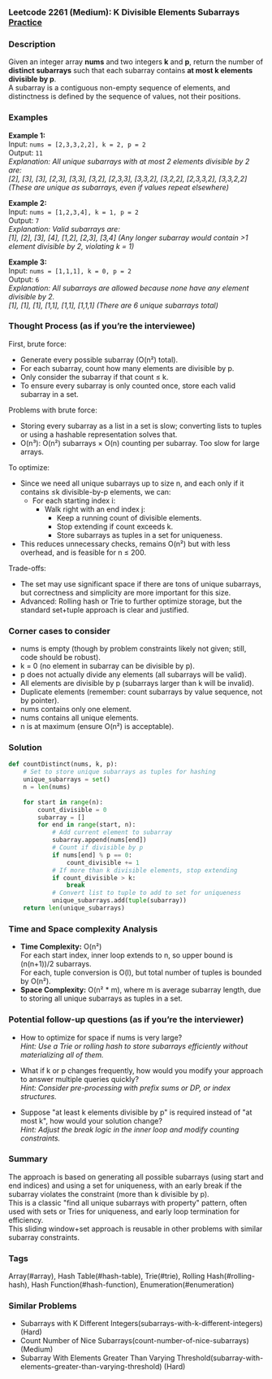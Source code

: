### Leetcode 2261 (Medium): K Divisible Elements Subarrays [Practice](https://leetcode.com/problems/k-divisible-elements-subarrays)

### Description  
Given an integer array **nums** and two integers **k** and **p**, return the number of **distinct subarrays** such that each subarray contains **at most k elements divisible by p**.  
A subarray is a contiguous non-empty sequence of elements, and distinctness is defined by the sequence of values, not their positions.

### Examples  

**Example 1:**  
Input: `nums = [2,3,3,2,2], k = 2, p = 2`  
Output: `11`  
*Explanation: All unique subarrays with at most 2 elements divisible by 2 are:  
[2], [3], [3], [2,3], [3,3], [3,2], [2,3,3], [3,3,2], [3,2,2], [2,3,3,2], [3,3,2,2]
(These are unique as subarrays, even if values repeat elsewhere)*

**Example 2:**  
Input: `nums = [1,2,3,4], k = 1, p = 2`  
Output: `7`  
*Explanation: Valid subarrays are:  
[1], [2], [3], [4], [1,2], [2,3], [3,4]
(Any longer subarray would contain >1 element divisible by 2, violating k = 1)*

**Example 3:**  
Input: `nums = [1,1,1], k = 0, p = 2`  
Output: `6`  
*Explanation: All subarrays are allowed because none have any element divisible by 2.  
[1], [1], [1], [1,1], [1,1], [1,1,1]
(There are 6 unique subarrays total)*

### Thought Process (as if you’re the interviewee)  
First, brute force:  
- Generate every possible subarray (O(n²) total).
- For each subarray, count how many elements are divisible by p.
- Only consider the subarray if that count ≤ k.
- To ensure every subarray is only counted once, store each valid subarray in a set.

Problems with brute force:  
- Storing every subarray as a list in a set is slow; converting lists to tuples or using a hashable representation solves that.
- O(n³): O(n²) subarrays × O(n) counting per subarray. Too slow for large arrays.

To optimize:  
- Since we need all unique subarrays up to size n, and each only if it contains ≤k divisible-by-p elements, we can:
    - For each starting index i:
        - Walk right with an end index j:
            - Keep a running count of divisible elements.
            - Stop extending if count exceeds k.
            - Store subarrays as tuples in a set for uniqueness.
- This reduces unnecessary checks, remains O(n²) but with less overhead, and is feasible for n ≤ 200.

Trade-offs:
- The set may use significant space if there are tons of unique subarrays, but correctness and simplicity are more important for this size.  
- Advanced: Rolling hash or Trie to further optimize storage, but the standard set+tuple approach is clear and justified.

### Corner cases to consider  
- nums is empty (though by problem constraints likely not given; still, code should be robust).
- k = 0 (no element in subarray can be divisible by p).
- p does not actually divide any elements (all subarrays will be valid).
- All elements are divisible by p (subarrays larger than k will be invalid).
- Duplicate elements (remember: count subarrays by value sequence, not by pointer).
- nums contains only one element.
- nums contains all unique elements.
- n is at maximum (ensure O(n²) is acceptable).

### Solution

```python
def countDistinct(nums, k, p):
    # Set to store unique subarrays as tuples for hashing
    unique_subarrays = set()
    n = len(nums)
    
    for start in range(n):
        count_divisible = 0
        subarray = []
        for end in range(start, n):
            # Add current element to subarray
            subarray.append(nums[end])
            # Count if divisible by p
            if nums[end] % p == 0:
                count_divisible += 1
            # If more than k divisible elements, stop extending
            if count_divisible > k:
                break
            # Convert list to tuple to add to set for uniqueness
            unique_subarrays.add(tuple(subarray))
    return len(unique_subarrays)
```

### Time and Space complexity Analysis  

- **Time Complexity:** O(n²)  
  For each start index, inner loop extends to n, so upper bound is (n(n+1))/2 subarrays.  
  For each, tuple conversion is O(l), but total number of tuples is bounded by O(n²).  
- **Space Complexity:** O(n² \* m), where m is average subarray length, due to storing all unique subarrays as tuples in a set.

### Potential follow-up questions (as if you’re the interviewer)  

- How to optimize for space if nums is very large?  
  *Hint: Use a Trie or rolling hash to store subarrays efficiently without materializing all of them.*

- What if k or p changes frequently, how would you modify your approach to answer multiple queries quickly?  
  *Hint: Consider pre-processing with prefix sums or DP, or index structures.*

- Suppose "at least k elements divisible by p" is required instead of "at most k", how would your solution change?  
  *Hint: Adjust the break logic in the inner loop and modify counting constraints.*

### Summary
The approach is based on generating all possible subarrays (using start and end indices) and using a set for uniqueness, with an early break if the subarray violates the constraint (more than k divisible by p).  
This is a classic "find all unique subarrays with property" pattern, often used with sets or Tries for uniqueness, and early loop termination for efficiency.  
This sliding window+set approach is reusable in other problems with similar subarray constraints.

### Tags
Array(#array), Hash Table(#hash-table), Trie(#trie), Rolling Hash(#rolling-hash), Hash Function(#hash-function), Enumeration(#enumeration)

### Similar Problems
- Subarrays with K Different Integers(subarrays-with-k-different-integers) (Hard)
- Count Number of Nice Subarrays(count-number-of-nice-subarrays) (Medium)
- Subarray With Elements Greater Than Varying Threshold(subarray-with-elements-greater-than-varying-threshold) (Hard)
